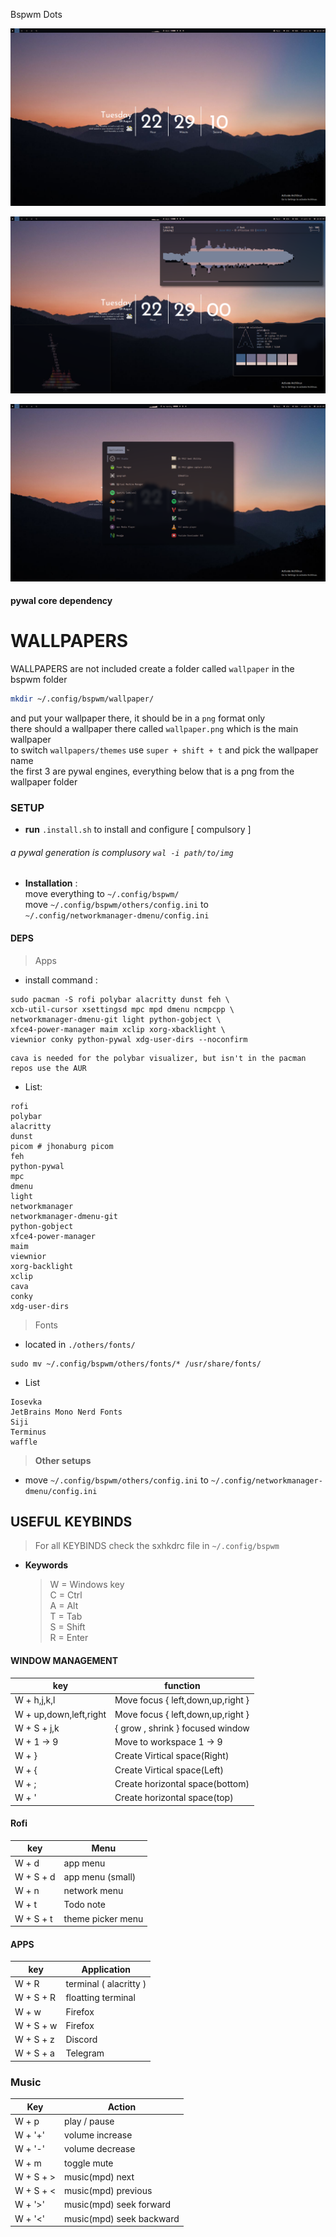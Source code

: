 Bspwm Dots

![img](./.images/img1.png)

![img4](./.images/img2.png)

![img4](./.images/rofi.png)

#### pywal core dependency

# WALLPAPERS

WALLPAPERS are not included create a folder called `wallpaper` in the bspwm
folder

```bash
mkdir ~/.config/bspwm/wallpaper/
```

and put your wallpaper there, it should be in a `png` format only\
there should a wallpaper there called `wallpaper.png` which is the main
wallpaper\
to switch `wallpapers/themes` use `super + shift + t` and pick the wallpaper
name\
the first 3 are pywal engines, everything below that is a png from the wallpaper
folder

### SETUP

- **run** `.install.sh` to install and configure [ compulsory ]

###### a pywal generation is complusory `wal -i path/to/img`

- **Installation** :
  \
  move everything to `~/.config/bspwm/`\
  move `~/.config/bspwm/others/config.ini` to\
  `~/.config/networkmanager-dmenu/config.ini`

#### DEPS

> Apps

- install command :

```shell
sudo pacman -S rofi polybar alacritty dunst feh \
xcb-util-cursor xsettingsd mpc mpd dmenu ncmpcpp \
networkmanager-dmenu-git light python-gobject \
xfce4-power-manager maim xclip xorg-xbacklight \
viewnior conky python-pywal xdg-user-dirs --noconfirm
```

```shell
cava is needed for the polybar visualizer, but isn't in the pacman repos use the AUR
```

- List:

```shell
rofi
polybar
alacritty
dunst
picom # jhonaburg picom
feh
python-pywal
mpc
dmenu
light
networkmanager
networkmanager-dmenu-git
python-gobject
xfce4-power-manager
maim
viewnior
xorg-backlight
xclip
cava
conky
xdg-user-dirs
```

> Fonts

- located in `./others/fonts/`

```shell
sudo mv ~/.config/bspwm/others/fonts/* /usr/share/fonts/
```

- List

```shell
Iosevka
JetBrains Mono Nerd Fonts
Siji
Terminus
waffle
```

> **Other setups**

- move `~/.config/bspwm/others/config.ini` to
  `~/.config/networkmanager-dmenu/config.ini`

## USEFUL KEYBINDS

> For all KEYBINDS check the sxhkdrc file in `~/.config/bspwm`

- **Keywords**
  > W = Windows key\
  > C = Ctrl\
  > A = Alt\
  > T = Tab\
  > S = Shift\
  > R = Enter

#### WINDOW MANAGEMENT

| key                    | function                          |
| ---------------------- | --------------------------------- |
| W + h,j,k,l            | Move focus { left,down,up,right } |
| W + up,down,left,right | Move focus { left,down,up,right } |
| W + S + j,k            | { grow , shrink } focused window  |
| W + 1 -> 9             | Move to workspace 1 -> 9          |
| W + }                  | Create Virtical space(Right)      |
| W + {                  | Create Virtical space(Left)       |
| W + ;                  | Create horizontal space(bottom)   |
| W + '                  | Create horizontal space(top)      |

#### Rofi

| key       | Menu              |
| --------- | ----------------- |
| W + d     | app menu          |
| W + S + d | app menu (small)  |
| W + n     | network menu      |
| W + t     | Todo note         |
| W + S + t | theme picker menu |

#### APPS

| key       | Application            |
| --------- | ---------------------- |
| W + R     | terminal ( alacritty ) |
| W + S + R | floatting terminal     |
| W + w     | Firefox                |
| W + S + w | Firefox                |
| W + S + z | Discord                |
| W + S + a | Telegram               |

### Music

| Key       | Action                   |
| --------- | ------------------------ |
| W + p     | play / pause             |
| W + '+'   | volume increase          |
| W + '-'   | volume decrease          |
| W + m     | toggle mute              |
| W + S + > | music(mpd) next          |
| W + S + < | music(mpd) previous      |
| W + '>'   | music(mpd) seek forward  |
| W + '<'   | music(mpd) seek backward |
